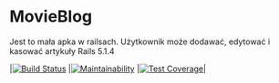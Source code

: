 # MovieBlog

Jest to mała apka w railsach. Użytkownik może dodawać, edytować i kasować artykuły
Rails 5.1.4

|[![Build Status](https://travis-ci.org/my-rspec/mocking-hell-msegunteam.svg?branch=master)](https://travis-ci.org/my-rspec/mocking-hell-msegunteam)   |[![Maintainability](	https://api.codeclimate.com/v1/badges/7ee8a9d2aa69693fef05/maintainability)](https://codeclimate.com/github/my-rspec/mocking-hell-msegunteam/maintainability)   |[![Test Coverage](https://api.codeclimate.com/v1/badges/7ee8a9d2aa69693fef05/test_coverage)](https://codeclimate.com/github/my-rspec/mocking-hell-msegunteam/test_coverage)|
